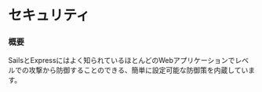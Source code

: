 # セキュリティ

### 概要

SailsとExpressにはよく知られているほとんどのWebアプリケーションでレベルでの攻撃から防御することのできる、簡単に設定可能な防御策を内蔵しています。

<docmeta name="uniqueID" value="Security59375">
<docmeta name="displayName" value="Security">

